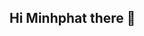 ## Hi Minhphat there 👋

<!--
**Hominhphat23/Hominhphat23** is a ✨ _special_ ✨ repository because its `README.md` (this file) appears on your GitHub profile.

Here are some ideas to get you started
Facebook..
Tiktok..
YouTube..
